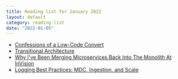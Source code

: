 ```yaml
---
title: Reading list for January 2022
layout: default
category: reading-list
date: "2022-01-05"
---
```

* [Confessions of a Low-Code Convert](https://thenewstack.io/confessions-of-a-low-code-convert/)
* [Transitional Architecture](https://martinfowler.com/articles/patterns-legacy-displacement/transitional-architecture.html)
* [Why I&#39;ve Been Merging Microservices Back Into The Monolith At InVision](https://www.bennadel.com/blog/3944-why-ive-been-merging-microservices-back-into-the-monolith-at-invision.htm)   
* [Logging Best Practices: MDC, Ingestion, and Scale](https://foojay.io/today/logging-best-practices-mdc-ingestion-and-scale/)
    